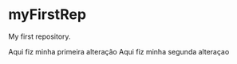 # myFirstRep
My first repository.

Aqui fiz minha primeira alteração
Aqui fiz minha segunda alteraçao
